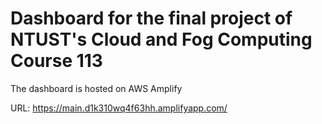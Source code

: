 # Dashboard for the final project of NTUST's Cloud and Fog Computing Course 113

The dashboard is hosted on AWS Amplify

URL: https://main.d1k310wq4f63hh.amplifyapp.com/
